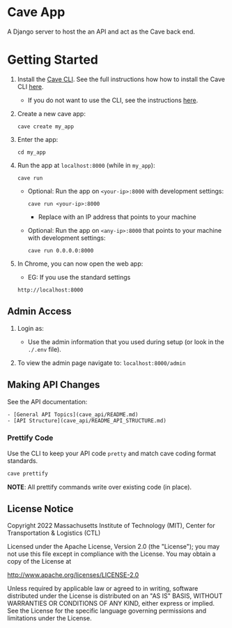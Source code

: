 # Cave App
A Django server to host the an API and act as the Cave back end.

# Getting Started

1. Install the [Cave CLI](https://github.com/MIT-CAVE/cave_cli). See the full instructions how how to install the Cave CLI [here](https://github.com/MIT-CAVE/cave_cli).
    - If you do not want to use the CLI, see the instructions [here](NON_CLI_README.md).

2. Create a new cave app:
    ```
    cave create my_app
    ```

3. Enter the app:
    ```
    cd my_app
    ```

4. Run the app at `localhost:8000` (while in `my_app`):
    ```
    cave run
    ```
    - Optional: Run the app on `<your-ip>:8000` with development settings:
      ```
      cave run <your-ip>:8000
      ```
      - Replace <your-ip> with an IP address that points to your machine

    - Optional: Run the app on `<any-ip>:8000` that points to your machine with development settings:
      ```
      cave run 0.0.0.0:8000
      ```

5. In Chrome, you can now open the web app:
    - EG: If you use the standard settings
    ```
    http://localhost:8000
    ```

## Admin Access
1. Login as:

    - Use the admin information that you used during setup (or look in the `./.env` file).

2. To view the admin page navigate to: `localhost:8000/admin`

## Making API Changes
See the API documentation:

    - [General API Topics](cave_api/README.md)
    - [API Structure](cave_api/README_API_STRUCTURE.md)

### Prettify Code
Use the CLI to keep your API code `pretty` and match cave coding format standards.

```sh
cave prettify
```

**NOTE**: All prettify commands write over existing code (in place).

## License Notice

Copyright 2022 Massachusetts Institute of Technology (MIT), Center for Transportation & Logistics (CTL)

Licensed under the Apache License, Version 2.0 (the "License"); you may not use this file except in compliance with the License. You may obtain a copy of the License at

http://www.apache.org/licenses/LICENSE-2.0

Unless required by applicable law or agreed to in writing, software distributed under the License is distributed on an "AS IS" BASIS, WITHOUT WARRANTIES OR CONDITIONS OF ANY KIND, either express or implied. See the License for the specific language governing permissions and limitations under the License.
